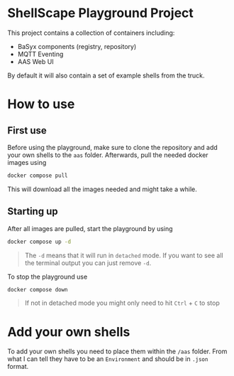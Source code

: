 # ShellScape Playground Project
This project contains a collection of containers including: 
 - BaSyx components (registry, repository)
 - MQTT Eventing
 - AAS Web UI

By default it will also contain a set of example shells from the truck.

# How to use
## First use
Before using the playground, make sure to clone the repository and add your own shells to the `aas` folder.
Afterwards, pull the needed docker images using 

```bash
docker compose pull
```

This will download all the images needed and might take a while. 

## Starting up
After all images are pulled, start the playground by using

```bash
docker compose up -d
```

> The `-d` means that it will run in `detached` mode. If you want to see all the terminal output you can just remove `-d`.

To stop the playground use 

```bash
docker compose down
``` 

> If not in detached mode you might only need to hit `Ctrl` + `C` to stop

# Add your own shells
To add your own shells you need to place them within the `/aas` folder. 
From what I can tell they have to be an `Environment` and should be in `.json` format.